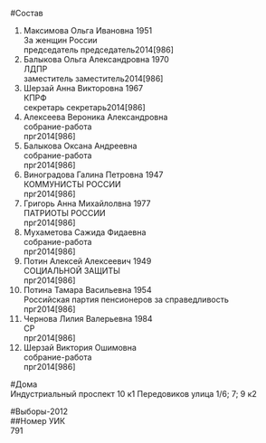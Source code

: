 #Состав  
1. Максимова Ольга Ивановна 1951  
    За женщин России  
    председатель председатель2014[986]  
2. Балыкова Ольга Александровна 1970  
    ЛДПР  
    заместитель заместитель2014[986]  
3. Шерзай Анна Викторовна 1967  
    КПРФ  
    секретарь секретарь2014[986]  
4. Алексеева Вероника Александровна  
    собрание-работа  
    прг2014[986]  
5. Балыкова Оксана Андреевна  
    собрание-работа  
    прг2014[986]  
6. Виноградова Галина Петровна 1947  
    КОММУНИСТЫ РОССИИ  
    прг2014[986]  
7. Григорь Анна Михайлолвна 1977  
    ПАТРИОТЫ РОССИИ  
    прг2014[986]  
8. Мухаметова Сажида Фидаевна  
    собрание-работа  
    прг2014[986]  
9. Потин Алексей Алексеевич 1949  
    СОЦИАЛЬНОЙ ЗАЩИТЫ  
    прг2014[986]  
10. Потина Тамара Васильевна 1954  
    Российская партия пенсионеров за справедливость  
    прг2014[986]  
11. Чернова Лилия Валерьевна 1984  
    СР  
    прг2014[986]  
12. Шерзай Виктория Ошимовна  
    собрание-работа  
    прг2014[986]  
  
#Дома  
Индустриальный проспект 10 к1 Передовиков улица 1/6; 7; 9 к2  
  
#Выборы-2012  
##Номер УИК  
791  
